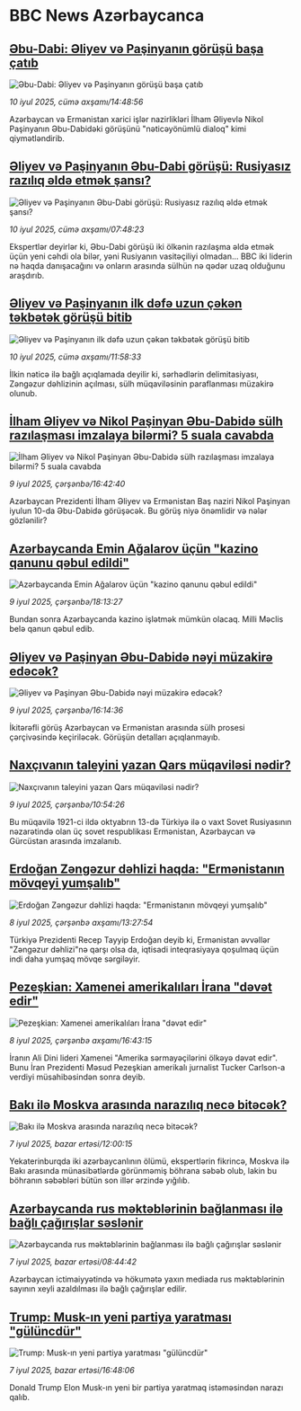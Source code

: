 # BBC News Azərbaycanca## [Əbu-Dabi: Əliyev və Paşinyanın görüşü başa çatıb ](https://www.bbc.com/azeri/articles/cp3lzdjvd2no?at_campaign=githubrss)![Əbu-Dabi: Əliyev və Paşinyanın görüşü başa çatıb ](https://ichef.bbci.co.uk/ace/ws/240/cpsprodpb/c5f4/live/d38e29e0-5d58-11f0-8e6c-73384243aeb5.jpg)_10 iyul 2025, cümə axşamı/14:48:56_Azərbaycan və Ermənistan xarici işlər nazirlikləri İlham Əliyevlə Nikol Paşinyanın Əbu-Dabidəki görüşünü "nəticəyönümlü dialoq" kimi qiymətləndirib.## [Əliyev və Paşinyanın Əbu-Dabi görüşü: Rusiyasız razılıq əldə etmək şansı?](https://www.bbc.com/azeri/articles/c04d16wnqpeo?at_campaign=githubrss)![Əliyev və Paşinyanın Əbu-Dabi görüşü: Rusiyasız razılıq əldə etmək şansı?](https://ichef.bbci.co.uk/ace/ws/240/cpsprodpb/28b1/live/7d966fe0-5d60-11f0-ac62-59034e8db663.jpg)_10 iyul 2025, cümə axşamı/07:48:23_Ekspertlər deyirlər ki, Əbu-Dabi görüşü iki ölkənin razılaşma əldə etmək üçün yeni cəhdi ola bilər, yəni Rusiyanın vasitəçiliyi olmadan...
BBC iki liderin nə haqda danışacağını və onların arasında sülhün nə qədər uzaq olduğunu araşdırıb.## [Əliyev və Paşinyanın ilk dəfə uzun çəkən təkbətək görüşü bitib](https://www.bbc.com/azeri/articles/c0l4xl1ejywo?at_campaign=githubrss)![Əliyev və Paşinyanın ilk dəfə uzun çəkən təkbətək görüşü bitib](https://ichef.bbci.co.uk/ace/ws/240/cpsprodpb/837c/live/5644be10-5d83-11f0-a6b8-21ace6496903.jpg)_10 iyul 2025, cümə axşamı/11:58:33_İlkin nəticə ilə bağlı açıqlamada deyilir ki, sərhədlərin delimitasiyası, Zəngəzur dəhlizinin açılması, sülh müqaviləsinin paraflanması müzakirə olunub.## [İlham Əliyev və Nikol Paşinyan Əbu-Dabidə sülh razılaşması imzalaya bilərmi? 5 suala cavabda](https://www.bbc.com/azeri/articles/c80p13ggnkno?at_campaign=githubrss)![İlham Əliyev və Nikol Paşinyan Əbu-Dabidə sülh razılaşması imzalaya bilərmi? 5 suala cavabda](https://ichef.bbci.co.uk/ace/ws/240/cpsprodpb/05c8/live/1d939c30-5ce3-11f0-960d-e9f1088a89fe.jpg)_9 iyul 2025, çərşənbə/16:42:40_Azərbaycan Prezidenti İlham Əliyev və Ermənistan Baş naziri Nikol Paşinyan iyulun 10-da Əbu-Dabidə görüşəcək. Bu görüş niyə önəmlidir və nələr gözlənilir?## [Azərbaycanda Emin Ağalarov üçün "kazino qanunu qəbul edildi"](https://www.bbc.com/azeri/articles/cn4l20n5wy8o?at_campaign=githubrss)![Azərbaycanda Emin Ağalarov üçün "kazino qanunu qəbul edildi"](https://ichef.bbci.co.uk/ace/ws/240/cpsprodpb/1816/live/54a525d0-5ce9-11f0-b827-c5743c3815ad.jpg)_9 iyul 2025, çərşənbə/18:13:27_Bundan sonra Azərbaycanda kazino işlətmək mümkün olacaq. Milli Məclis belə qanun qəbul edib.## [Əliyev və Paşinyan Əbu-Dabidə nəyi müzakirə edəcək?](https://www.bbc.com/azeri/articles/cly8wqzy1qxo?at_campaign=githubrss)![Əliyev və Paşinyan Əbu-Dabidə nəyi müzakirə edəcək?](https://ichef.bbci.co.uk/ace/standard/240/cpsprodpb/a288/live/b6a17670-5ce0-11f0-a40e-a1af2950b220.png)_9 iyul 2025, çərşənbə/16:14:36_İkitərəfli görüş Azərbaycan və Ermənistan arasında sülh prosesi çərçivəsində keçiriləcək. Görüşün detalları açıqlanmayıb.## [Naxçıvanın taleyini yazan Qars müqaviləsi nədir?](https://www.bbc.com/azeri/articles/c4g8485dn7wo?at_campaign=githubrss)![Naxçıvanın taleyini yazan Qars müqaviləsi nədir?](https://ichef.bbci.co.uk/ace/ws/240/cpsprodpb/8f6e/live/cfd0df90-5caf-11f0-a40e-a1af2950b220.jpg)_9 iyul 2025, çərşənbə/10:54:26_Bu müqavilə 1921-ci ildə oktyabrın 13-də Türkiyə ilə o vaxt Sovet Rusiyasının nəzarətində olan üç sovet respublikası Ermənistan, Azərbaycan və Gürcüstan arasında imzalanıb.## [Erdoğan Zəngəzur dəhlizi haqda: "Ermənistanın mövqeyi yumşalıb"](https://www.bbc.com/azeri/articles/c8xvdkgyjl0o?at_campaign=githubrss)![Erdoğan Zəngəzur dəhlizi haqda: "Ermənistanın mövqeyi yumşalıb"](https://ichef.bbci.co.uk/ace/ws/240/cpsprodpb/9e6a/live/a5d700f0-5bfd-11f0-b5c5-012c5796682d.jpg)_8 iyul 2025, çərşənbə axşamı/13:27:54_Türkiyə Prezidenti Recep Tayyip Erdoğan deyib ki, Ermənistan əvvəllər "Zəngəzur dəhlizi"nə qarşı olsa da, iqtisadi inteqrasiyaya qoşulmaq üçün indi daha yumşaq mövqe sərgiləyir.## [Pezeşkian: Xamenei amerikalıları İrana "dəvət edir"](https://www.bbc.com/azeri/articles/ce8z6r8j2d6o?at_campaign=githubrss)![Pezeşkian: Xamenei amerikalıları İrana "dəvət edir"](https://ichef.bbci.co.uk/ace/ws/240/cpsprodpb/852f/live/cceb1640-5c16-11f0-960d-e9f1088a89fe.jpg)_8 iyul 2025, çərşənbə axşamı/16:43:15_İranın Ali Dini lideri Xamenei "Amerika sərmayəçilərini ölkəyə dəvət edir". Bunu İran Prezidenti Məsud Pezeşkian amerikalı jurnalist Tucker Carlson-a verdiyi müsahibəsindən sonra deyib.## [Bakı ilə Moskva arasında narazılıq necə bitəcək?](https://www.bbc.com/azeri/articles/c0569v6emz1o?at_campaign=githubrss)![Bakı ilə Moskva arasında narazılıq necə bitəcək?](https://ichef.bbci.co.uk/ace/ws/240/cpsprodpb/49a7/live/14b50700-5b1e-11f0-9b28-9bfb5df7c94a.jpg)_7 iyul 2025, bazar ertəsi/12:00:15_Yekaterinburqda iki azərbaycanlının ölümü, ekspertlərin fikrincə, Moskva ilə Bakı arasında münasibətlərdə görünməmiş böhrana səbəb olub, lakin bu böhranın səbəbləri bütün son illər ərzində yığılıb.## [Azərbaycanda rus məktəblərinin bağlanması ilə bağlı çağırışlar səslənir](https://www.bbc.com/azeri/articles/cd0v7yg3d48o?at_campaign=githubrss)![Azərbaycanda rus məktəblərinin bağlanması ilə bağlı çağırışlar səslənir](https://ichef.bbci.co.uk/ace/ws/240/cpsprodpb/0c8a/live/3d989310-58f0-11f0-852a-fb4f43c1b4cc.jpg)_7 iyul 2025, bazar ertəsi/08:44:42_Azərbaycan ictimaiyyətində və hökumətə yaxın mediada rus məktəblərinin sayının xeyli azaldılması ilə bağlı çağırışlar edilir.## [Trump: Musk-ın yeni partiya yaratması "gülüncdür"](https://www.bbc.com/azeri/articles/c86g51dgq29o?at_campaign=githubrss)![Trump: Musk-ın yeni partiya yaratması "gülüncdür"](https://ichef.bbci.co.uk/ace/ws/240/cpsprodpb/f823/live/72049e00-5b4d-11f0-8898-97b22727d290.png)_7 iyul 2025, bazar ertəsi/16:48:06_Donald Trump Elon Musk-ın yeni bir partiya yaratmaq istəməsindən narazı qalıb.